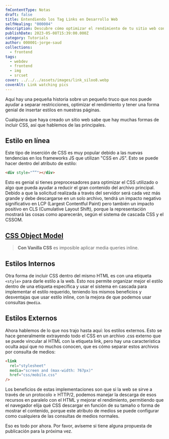 ```yaml
---
fmContentType: Notas
draft: false
title: Entendiendo los Tag Links en Desarrollo Web
selfHealing: "000004"
description: Descubre cómo optimizar el rendimiento de tu sitio web con técnicas efectivas para insertar CSS y mejorar la experiencia del usuario.
publishDate: 2023-05-08T15:39:00.000Z
category: Tutorials
author: 000001-jorge-saud
collections:
  - frontend
tags:
  - webdev
  - frontend
  - img
  - srcset
cover: ../../../assets/images/link_siloo8.webp
coverAlt: Link watching pics
---
```


Aquí hay una pequeña historia sobre un pequeño truco que nos puede ayudar a separar restricciones, optimizar el rendimiento y tener una forma genial de insertar estilos en nuestras páginas.

Cualquiera que haya creado un sitio web sabe que hay muchas formas de incluir CSS, así que hablemos de las principales.

## Estilo en línea

Este tipo de inserción de CSS es muy popular debido a las nuevas tendencias en los frameworks JS que utilizan "CSS en JS". Esto se puede hacer dentro del atributo de estilo:

```html
<div style="””"></div>
```

Esto es genial si tienes preprocesadores para optimizar el CSS utilizado o algo que pueda ayudar a reducir el gran contenido del archivo principal. Debido a que la solicitud realizada a través del servidor será cada vez más grande y debe descargarse en un solo archivo, tendrá un impacto negativo significativo en LCP (Largest Contentful Paint) pero también un impacto positivo en CLS (Cumulative Layout Shift), porque la representación mostrará las cosas como aparecerán, según el sistema de cascada CSS y el CSSOM.

## [**CSS Object Model**](https://developer.mozilla.org/es/docs/Web/API/CSS_Object_Model#:~:text=El%20Modelo%20de%20objetos%20CSS,de%20CSS%20de%20forma%20din%C3%A1mica)

> **Con Vanilla CSS** es imposible aplicar media queries inline.

## Estilos Internos

Otra forma de incluir CSS dentro del mismo HTML es con una etiqueta `<style>` para darle estilo a la web. Esto nos permite organizar mejor el estilo dentro de una etiqueta específica y usar el sistema en cascada para implementar el estilo requerido, teniendo los mismos beneficios y desventajas que usar estilo inline, con la mejora de que podemos usar consultas `@media`.

## Estilos Externos

Ahora hablemos de lo que nos trajo hasta aquí: los estilos externos. Esto se hace generalmente extrayendo todo el CSS en un archivo .css externo que se puede vincular al HTML con la etiqueta link, pero hay una característica oculta aquí que no muchos conocen, que es cómo separar estos archivos por consulta de medios:

```html
<link
  rel="stylesheet"
  media="screen and (max-width: 767px)"
  href="css/mobile.css"
/>
```

Los beneficios de estas implementaciones son que si la web se sirve a través de un protocolo ≥ HTTP/2, podemos manejar la descarga de esos recursos en paralelo con el HTML y mejorar el rendimiento, permitiendo que el navegador elija qué CSS descargar en función de su tamaño o forma de mostrar el contenido, porque este atributo de medios se puede configurar como cualquiera de las consultas de medios normales.

Eso es todo por ahora. Por favor, avíseme si tiene alguna propuesta de publicación para la próxima vez.
